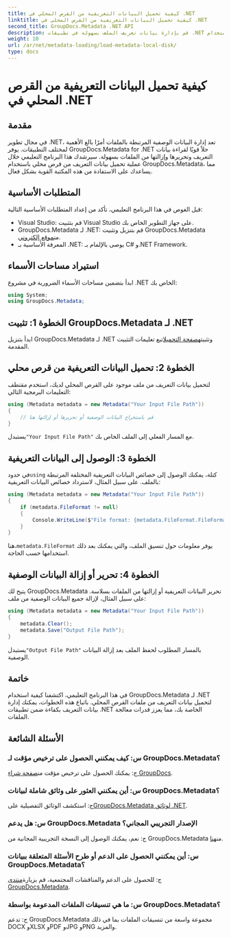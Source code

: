 ```yaml
---
title: كيفية تحميل البيانات التعريفية من القرص المحلي في .NET
linktitle: كيفية تحميل البيانات التعريفية من القرص المحلي في .NET
second_title: GroupDocs.Metadata .NET API
description: قم بإدارة بيانات تعريف الملف بسهولة في تطبيقات .NET باستخدام GroupDocs.Metadata لتعزيز إمكانيات معالجة الملفات.
weight: 10
url: /ar/net/metadata-loading/load-metadata-local-disk/
type: docs
---
```

# كيفية تحميل البيانات التعريفية من القرص المحلي في .NET

## مقدمة
في مجال تطوير .NET، تعد إدارة البيانات الوصفية المرتبطة بالملفات أمرًا بالغ الأهمية لمختلف التطبيقات. يوفر GroupDocs.Metadata for .NET حلاً قويًا لقراءة بيانات التعريف وتحريرها وإزالتها من الملفات بسهولة. سيرشدك هذا البرنامج التعليمي خلال عملية تحميل بيانات التعريف من قرص محلي باستخدام GroupDocs.Metadata، مما يساعدك على الاستفادة من هذه المكتبة القوية بشكل فعال.
## المتطلبات الأساسية
قبل الغوص في هذا البرنامج التعليمي، تأكد من إعداد المتطلبات الأساسية التالية:
- Visual Studio: قم بتثبيت Visual Studio على جهاز التطوير الخاص بك.
-  GroupDocs.Metadata لـ .NET: قم بتنزيل وتثبيت GroupDocs.Metadata من[موقع إلكتروني](https://releases.groupdocs.com/metadata/net/).
- المعرفة الأساسية بـ .NET: يوصى بالإلمام بـ C# و.NET Framework.

## استيراد مساحات الأسماء
ابدأ بتضمين مساحات الأسماء الضرورية في مشروع .NET الخاص بك:
```csharp
using System;
using GroupDocs.Metadata;
```
## الخطوة 1: تثبيت GroupDocs.Metadata لـ .NET
 ابدأ بتنزيل GroupDocs.Metadata لـ .NET وتثبيته[صفحة التحميل](https://releases.groupdocs.com/metadata/net/)اتبع تعليمات التثبيت المقدمة.
## الخطوة 2: تحميل البيانات التعريفية من قرص محلي
لتحميل بيانات التعريف من ملف موجود على القرص المحلي لديك، استخدم مقتطف التعليمات البرمجية التالي:
```csharp
using (Metadata metadata = new Metadata("Your Input File Path"))
{
    // قم باستخراج البيانات الوصفية أو تحريرها أو إزالتها هنا
}
```
 يستبدل`"Your Input File Path"` مع المسار الفعلي إلى الملف الخاص بك.
## الخطوة 3: الوصول إلى البيانات التعريفية
 في حدود`using` كتلة، يمكنك الوصول إلى خصائص البيانات التعريفية المختلفة المرتبطة بالملف. على سبيل المثال، لاسترداد خصائص البيانات التعريفية:
```csharp
using (Metadata metadata = new Metadata("Your Input File Path"))
{
    if (metadata.FileFormat != null)
    {
        Console.WriteLine($"File format: {metadata.FileFormat.FileFormatType}");
    }
}
```
 هنا،`metadata.FileFormat` يوفر معلومات حول تنسيق الملف، والتي يمكنك بعد ذلك استخدامها حسب الحاجة.
## الخطوة 4: تحرير أو إزالة البيانات الوصفية
يتيح لك GroupDocs.Metadata تحرير البيانات التعريفية أو إزالتها من الملفات بسلاسة. على سبيل المثال، لإزالة جميع البيانات الوصفية من ملف:
```csharp
using (Metadata metadata = new Metadata("Your Input File Path"))
{
    metadata.Clear();
    metadata.Save("Output File Path");
}
```
 يستبدل`"Output File Path"` بالمسار المطلوب لحفظ الملف بعد إزالة البيانات الوصفية.

## خاتمة
في هذا البرنامج التعليمي، اكتشفنا كيفية استخدام GroupDocs.Metadata لـ .NET لتحميل بيانات التعريف من ملفات القرص المحلي. باتباع هذه الخطوات، يمكنك إدارة بيانات التعريف بكفاءة ضمن تطبيقات .NET الخاصة بك، مما يعزز قدرات معالجة الملفات.

## الأسئلة الشائعة
### س: كيف يمكنني الحصول على ترخيص مؤقت لـ GroupDocs.Metadata؟
 ج: يمكنك الحصول على ترخيص مؤقت من[صفحة شراء GroupDocs](https://purchase.groupdocs.com/temporary-license/).
### س: أين يمكنني العثور على وثائق شاملة لبيانات GroupDocs.Metadata؟
 ج: استكشف الوثائق التفصيلية على[GroupDocs.Metadata لوثائق .NET](https://tutorials.groupdocs.com/metadata/net/).
### س: هل يدعم GroupDocs.Metadata الإصدار التجريبي المجاني؟
 ج: نعم، يمكنك الوصول إلى النسخة التجريبية المجانية من GroupDocs.Metadata من[هنا](https://releases.groupdocs.com/).
### س: أين يمكنني الحصول على الدعم أو طرح الأسئلة المتعلقة ببيانات GroupDocs.Metadata؟
 ج: للحصول على الدعم والمناقشات المجتمعية، قم بزيارة[منتدى GroupDocs.Metadata](https://forum.groupdocs.com/c/metadata/14).
### س: ما هي تنسيقات الملفات المدعومة بواسطة GroupDocs.Metadata؟
ج: تدعم GroupDocs.Metadata مجموعة واسعة من تنسيقات الملفات بما في ذلك DOCX وXLSX وPDF وJPG وPNG والمزيد.
